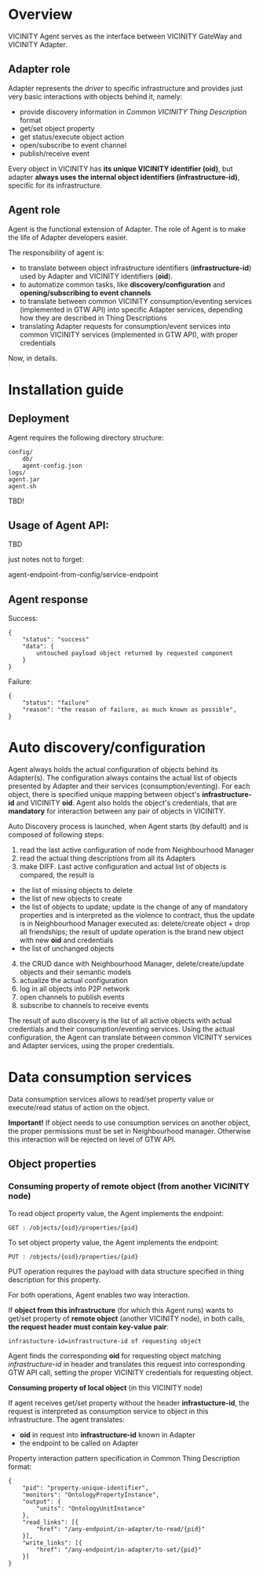 # Overview

VICINITY Agent serves as the interface between VICINITY GateWay and VICINITY Adapter.

## Adapter role

Adapter represents the *driver* to specific infrastructure and
provides just very basic interactions with objects behind it, namely:
* provide discovery information in *Common VICINITY Thing Description* format
* get/set object property
* get status/execute object action
* open/subscribe to event channel
* publish/receive event

Every object in VICINITY has **its unique VICINITY identifier (oid)**,
but adapter **always uses the internal object identifiers (infrastructure-id)**, specific for its infrastructure.

## Agent role

Agent is the functional extension of Adapter. The role of Agent is to make the life of Adapter developers easier.

The responsibility of agent is:
* to translate between object infrastructure identifiers (**infrastructure-id**) used by Adapter
and VICINITY identifiers (**oid**).
* to automatize common tasks, like **discovery/configuration** and **opening/subscribing to event channels**
* to translate between common VICINITY consumption/eventing services (implemented in GTW API) into specific Adapter services, depending
 how they are described in Thing Descriptions
* translating Adapter requests for consumption/event services into common VICINITY services (implemented in GTW API), with proper credentials


Now, in details.

# Installation guide

## Deployment

Agent requires the following directory structure:
```
config/
    db/
    agent-config.json
logs/
agent.jar
agent.sh
```

TBD!

## Usage of Agent API:
TBD

just notes not to forget:

agent-endpoint-from-config/service-endpoint

## Agent response
Success:
```
{
    "status": "success"
    "data": {
        untouched payload object returned by requested component
    }
}
```

Failure:
```
{
    "status": "failure"
    "reason": "the reason of failure, as much known as possible",
}
```

# Auto discovery/configuration

Agent always holds the actual configuration of objects behind its Adapter(s).
The configuration always contains the actual list of objects presented by Adapter and their services (consumption/eventing).
For each object, there is specified unique mapping between object's **infrastructure-id** and VICINITY **oid**.
Agent also holds the object's credentials, that are **mandatory** for interaction between any pair of objects in VICINITY.

Auto Discovery process is launched, when Agent starts (by default) and is composed of following steps:
1. read the last active configuration of node from Neighbourhood Manager
2. read the actual thing descriptions from all its Adapters
3. make DIFF. Last active configuration and actual list of objects is compared, the result is
  * the list of missing objects to delete
  * the list of new objects to create
  * the list of objects to update; update is the change of any of mandatory properties and is interpreted as the violence to contract, thus the update is in Neighbourhood Manager executed as: delete/create object + drop all friendships; the result of update operation is the brand new object with new **oid** and credentials
  * the list of unchanged objects
4. the CRUD dance with Neighbourhood Manager, delete/create/update objects and their semantic models
5. actualize the actual configuration
6. log in all objects into P2P network
7. open channels to publish events
8. subscribe to channels to receive events

The result of auto discovery is the list of all active objects with actual credentials and their consumption/eventing services.
Using the actual configuration, the Agent can translate between common VICINITY services and Adapter services, using the proper credentials.

# Data consumption services

Data consumption services allows to read/set property value or execute/read status of action on the object.

**Important!** If object needs to use consumption services on another object, the proper permissions must be set in Neighbourhood manager.
Otherwise this interaction will be rejected on level of GTW API.

## Object properties

### Consuming property of remote object (from another VICINITY node)

To read object property value, the Agent implements the endpoint:
```
GET : /objects/{oid}/properties/{pid}
```

To set object property value, the Agent implements the endpoint:
```
PUT : /objects/{oid}/properties/{pid}
```
PUT operation requires the payload with data structure specified in thing description for this property.

For both operations, Agent enables two way interaction.

If **object from this infrastructure** (for which this Agent runs) wants to get/set property of **remote object** (another VICINITY node),
in both calls, **the request header must contain key-value pair**:
```
infrastucture-id=infrastructure-id of requesting object
```
Agent finds the corresponding **oid** for requesting object matching *infrastructure-id* in header and translates
this request into corresponding GTW API call, setting the proper VICINITY credentials for requesting object.

**Consuming property of local object** (in this VICINITY node)

If agent receives get/set property without the header **infrastucture-id**, the request is interpreted as consumption service
to object in this infrastructure. The agent translates:
* **oid** in request into **infrastructure-id** known in Adapter
* the endpoint to be called on Adapter

Property interaction pattern specification in Common Thing Description format:

```
{
    "pid": "property-unique-identifier",
    "monitors": "OntologyPropertyInstance",
    "output": {
        "units": "OntologyUnitInstance"
    },
    "read_links": [{
        "href": "/any-endpoint/in-adapter/to-read/{pid}"
    }],
    "write_links": [{
        "href": "/any-endpoint/in-adapter/to-set/{pid}"
    }]
}
```
